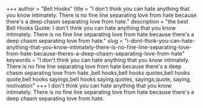 +++
author = "Bell Hooks"
title = "I don't think you can hate anything that you know intimately. There is no fine line separating love from hate because there's a deep chasm separating love from hate."
description = "the best Bell Hooks Quote: I don't think you can hate anything that you know intimately. There is no fine line separating love from hate because there's a deep chasm separating love from hate."
slug = "i-dont-think-you-can-hate-anything-that-you-know-intimately-there-is-no-fine-line-separating-love-from-hate-because-theres-a-deep-chasm-separating-love-from-hate"
keywords = "I don't think you can hate anything that you know intimately. There is no fine line separating love from hate because there's a deep chasm separating love from hate.,bell hooks,bell hooks quotes,bell hooks quote,bell hooks sayings,bell hooks saying,quotes, sayings,quote, saying, motivation"
+++
I don't think you can hate anything that you know intimately. There is no fine line separating love from hate because there's a deep chasm separating love from hate.
